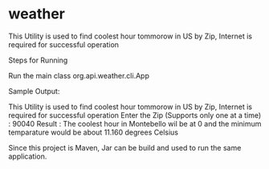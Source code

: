 # weather 
This Utility is used to find coolest hour tommorow in US by Zip, Internet is required for successful operation

Steps for Running

Run the main class org.api.weather.cli.App

Sample Output:

This Utility is used to find coolest hour tommorow in US by Zip, Internet is required for successful operation
Enter the Zip (Supports only one at a time) :
90040
Result : The coolest hour in Montebello wil be at 0 and the minimum temparature would be about 11.160 degrees Celsius 

Since this project is Maven, Jar can be build and used to run the same application.
